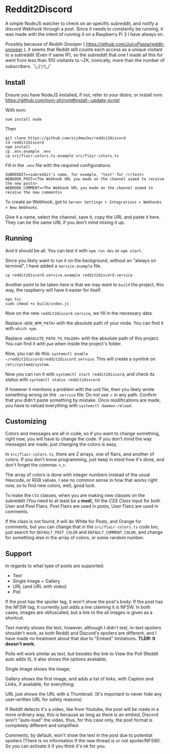 # Reddit2Discord

A simple NodeJS watcher to check on an specific subreddit, and notify a discord Webhook through a post. Since it needs to constantly be running, it was made with the intent of running it on a Raspberry Pi 3 I have always on.

Possibly because of *Reddit-Snooper* ( https://github.com/JuicyPasta/reddit-snooper ), it seems that Reddit still counts each access as a unique visitant to a subreddit (Even if same IP), so the subreddit that one I made all this for went from less than 100 visitants to ~2K, ironically, more than the number of subscribers. ¯\\\_(ツ)\_/¯

## Install

Ensure you have NodeJS installed, if not, refer to your distro, or install nvm: https://github.com/nvm-sh/nvm#install--update-script

With nvm:
```
nvm install node
```

Then

```
git clone https://github.com/ssj4maiko/reddit2discord
cd reddit2discord
npm install
cp .env.example .env
cp src/flair-colors.ts.example src/flair-colors.ts
```

Fill in the `.env` file with the required configurations.

```
SUBREDDIT=<subreddit's name, for example, "test" for /r/test>
WEBHOOK_POST=<The Webhook URL you made on the channel aimed to receive the new posts>
WEBHOOK_COMMENT=<The Webhook URL you made on the channel aimed to receive the new comments>
```

To create an Webhook, got to `Server Settings > Integrations > Webhooks > New Webhooks`.

Give it a name, select the channel, save it, copy the URL and paste it here. They can be the same URL if you don't mind mixing it up.

## Running

And it should be all. You can test it with `npm run dev` or `npm start`.

Since you likely want to run it on the background, without an "always on terminal", I have added a `service.example` file.

```
cp reddit2discord.service.example reddit2discord.service
```

Another point to be taken here is that we may want to `build` the project, this way, the raspberry will have it easier for itself.
```
npx tsc
sudo chmod +x build/index.js
```

Now on the new `reddit2discord.service`, we fill in the necessary data.

Replace `<BIN_NPM_PATH>` with the absolute path of your node. You can find it with `which npm`.

Replace `<ABSOLUTE_PATH_TO_FOLDER>` with the absolute path of this project. You can find it with `pwd` when inside the project's folder.

Now, you can do this: `systemctl enable ~/reddit2discord/reddit2discord.service`. This will create a symlink on `/etc/systemd/system`.

Now you can run it with `systemctl start reddit2discord`, and check its status with `systemctl status reddit2discord`.

If however it mentions a problem with the unit file, then you likely wrote something wrong on the `.service` file: Do not use ~ in any path. Confirm that you didn't paste something by mistake. Once modifications are made, you have to reload everything with `systemctl daemon-reload`.

## Customizing

Colors and messages are all in code, so if you want to change something, right now, you will have to change the code. If you don't mind the way messages are made, just changing the colors is easy.

In `src/flair-colors.ts`, there are 2 arrays, one of flairs, and another of colors. If you don't know programming, just keep in mind how it's done, and don't forget the commas <,>.

The array of colors is done with integer numbers instead of the usual Hexcode, or RGB values. I see no common sense in how that works right now, so to find new colors, well, good luck.

To make the `CSS` classes, when you are making new classes on the subreddit (You need to at least be a **mod**), fill the *CSS Class* input for both User and Post Flairs. Post Flairs are used in posts, User Flairs are used in comments.

If the class is not found, it will do White for Posts, and Orange for comments, but you can change that in the `src/flair-colors.ts` code too, just search for `DEFAULT_POST_COLOR` and `DEFAULT_COMMENT_COLOR`, and change for something else in the array of colors, or some random number.

## Support

In regards to what type of posts are supported:

* Text
* Single Image + Gallery
* URL (and URL with video)
* Poll

If the post has the spoiler tag, it won't show the post's body.
If the post has the NFSW tag, it currently just adds a line claiming it is NFSW.
In both cases, images are obfuscated, but a link to the all images is given as a shortcut.

Text merely shows the text, however, although I didn't test, in-text spoilers shouldn't work, as both Reddit and Discord's spoilers are different, and I have made no treatment about that due to "Embed" limitations. **TLDR: It doesn't work**;

Polls will work similar as text, but besides the link to View the Poll (Reddit auto adds it), it also shows the options available;

Single Image shows the image;

Gallery shows the first image, and adds a list of links, with Caption and Links, if available, for everything;

URL just shows the URL with a Thumbnail. (It's important to never hide any user-written URL for safety reasons)

If Reddit detects it's a video, like from Youtube, the post will be made in a more ordinary way, this is because as long as there is an embed, Discord won't "auto-load" the video, thus, for this case only, the post format is completely different and simplified.

Comments, by default, won't show the text in the post due to potential spoilers (There is no information if the new thread is or not spoiler/NFSW). So you can activate it if you think it's ok for you.